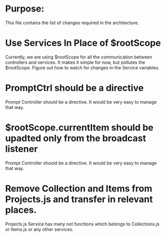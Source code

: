 Purpose:
========
This file contains the list of changes required in the architecture.


Use Services In Place of $rootScope
===================================
Currently, we are using $rootScope for all the communication between controllers
and services. It makes it simple for now, but pollutes the $rootScope. Figure
out how to watch for changes in the Service variables.


PromptCtrl should be a directive
================================
Prompt Controller should be a directive. It would be very easy to manage that way.

$rootScope.currentItem should be upadted only from the broadcast listener
=========================================================================
Prompt Controller should be a directive. It would be very easy to manage that way.

Remove Collection and Items from Projects.js and transfer in relevant places.
=========================================================================
Projects.js Service has many not functions which belongs to Collections.js
or Items.js or any other services. 
